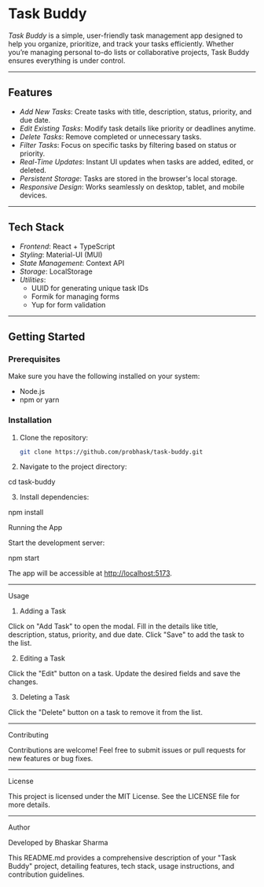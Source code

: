 # Task Buddy

*Task Buddy* is a simple, user-friendly task management app designed to help you organize, prioritize, and track your tasks efficiently. Whether you’re managing personal to-do lists or collaborative projects, Task Buddy ensures everything is under control.

---

## Features

- *Add New Tasks*: Create tasks with title, description, status, priority, and due date.  
- *Edit Existing Tasks*: Modify task details like priority or deadlines anytime.  
- *Delete Tasks*: Remove completed or unnecessary tasks.  
- *Filter Tasks*: Focus on specific tasks by filtering based on status or priority.  
- *Real-Time Updates*: Instant UI updates when tasks are added, edited, or deleted.  
- *Persistent Storage*: Tasks are stored in the browser's local storage.  
- *Responsive Design*: Works seamlessly on desktop, tablet, and mobile devices.

---

## Tech Stack

- *Frontend*: React + TypeScript  
- *Styling*: Material-UI (MUI)  
- *State Management*: Context API  
- *Storage*: LocalStorage  
- *Utilities*:  
  - UUID for generating unique task IDs  
  - Formik for managing forms  
  - Yup for form validation  

---

## Getting Started

### Prerequisites

Make sure you have the following installed on your system:

- Node.js
- npm or yarn

### Installation

1. Clone the repository:

   ```bash
   git clone https://github.com/probhask/task-buddy.git

2. Navigate to the project directory:

cd task-buddy

3. Install dependencies:

npm install

Running the App

Start the development server:

npm start

The app will be accessible at <http://localhost:5173>.

---

Usage

1. Adding a Task

Click on "Add Task" to open the modal.
Fill in the details like title, description, status, priority, and due date.
Click "Save" to add the task to the list.

2. Editing a Task

Click the "Edit" button on a task.
Update the desired fields and save the changes.

3. Deleting a Task

Click the "Delete" button on a task to remove it from the list.

---

Contributing

Contributions are welcome!
Feel free to submit issues or pull requests for new features or bug fixes.

---

License

This project is licensed under the MIT License. See the LICENSE file for more details.

---

Author

Developed by Bhaskar Sharma

This README.md provides a comprehensive description of your "Task Buddy" project, detailing features, tech stack, usage instructions, and contribution guidelines.
